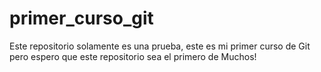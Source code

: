 # primer_curso_git
Este repositorio solamente es una prueba, este es mi primer curso de Git pero espero que este repositorio sea el primero de Muchos!
